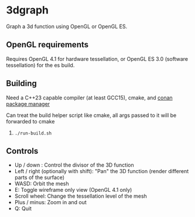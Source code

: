 # 3dgraph

Graph a 3d function using OpenGL or OpenGL ES. 

## OpenGL requirements
Requires OpenGL 4.1 for hardware tessellation, or OpenGL ES 3.0 (software tessellation) for the es build.

## Building
Need a C++23 capable compiler (at least GCC15), cmake, and [conan package manager](https://conan.io)

Can treat the build helper script like cmake, all args passed to it will be forwarded to cmake
1. `./run-build.sh`

## Controls
* Up / down : Control the divisor of the 3D function
* Left / right (optionally with shift): "Pan" the 3D function (render different parts of the surface)
* WASD: Orbit the mesh
* E: Toggle wireframe only view (OpenGL 4.1 only)
* Scroll wheel: Change the tessellation level of the mesh
* Plus / minus: Zoom in and out
* Q: Quit
